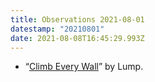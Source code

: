 ```yaml
---
title: Observations 2021-08-01
datestamp: "20210801"
date: 2021-08-08T16:45:29.993Z
---
```

- “[Climb Every Wall](https://lump.bandcamp.com/track/climb-every-wall)” by Lump.